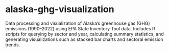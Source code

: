 # alaska-ghg-visualization
Data processing and visualization of Alaska’s greenhouse gas (GHG) emissions (1990–2022) using EPA State Inventory Tool data. Includes R scripts for querying by sector and year, calculating summary statistics, and generating visualizations such as stacked bar charts and sectoral emission trends.

